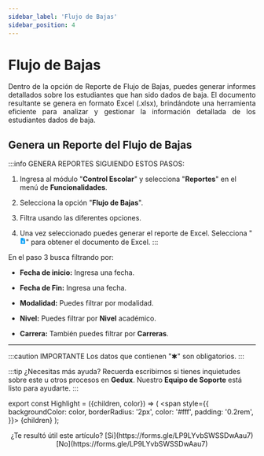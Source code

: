 ```yaml
---
sidebar_label: 'Flujo de Bajas'
sidebar_position: 4
---
```


# Flujo de Bajas

<div align="justify">Dentro de la opción de Reporte de Flujo de Bajas, puedes generar informes detallados sobre los estudiantes que han sido dados de baja. El documento resultante se genera en formato Excel (.xlsx), brindándote una herramienta eficiente para analizar y gestionar la información detallada de los estudiantes dados de baja.</div>

## Genera un Reporte del Flujo de Bajas 

:::info GENERA REPORTES SIGUIENDO ESTOS PASOS:

1. Ingresa al módulo "**Control Escolar**" y selecciona "**Reportes**" en el menú de **Funcionalidades**.

2. Selecciona la opción "**Flujo de Bajas**".

3. Filtra usando las diferentes opciones.

4. Una vez seleccionado puedes generar el reporte de Excel. Selecciona "![](./img/IcoExl.png)" para obtener el documento de Excel.
:::
 
En el paso 3 busca filtrando por:

* **Fecha de inicio:** Ingresa una fecha.

* **Fecha de Fin:** Ingresa una fecha.

* **Modalidad:** Puedes filtrar por modalidad.

* **Nivel:** Puedes filtrar por **Nivel** académico.

* **Carrera:** También puedes filtrar por **Carreras**.

___

:::caution IMPORTANTE
Los datos que contienen "✱" son obligatorios.
:::

:::tip ¿Necesitas más ayuda?
Recuerda escribirnos si tienes inquietudes sobre este u otros procesos en **Gedux**. Nuestro **Equipo de Soporte** está listo para ayudarte.
:::

export const Highlight = ({children, color}) => (
  <span
    style={{
      backgroundColor: color,
      borderRadius: '2px',
      color: '#fff',
      padding: '0.2rem',
    }}>
    {children}
  </span>
);

<center>¿Te resultó útil este artículo? <Highlight color="#B0AEAC">[Si](https://forms.gle/LP9LYvbSWSSDwAau7)</Highlight> <Highlight color="#B0AEAC">[No](https://forms.gle/LP9LYvbSWSSDwAau7)</Highlight> </center>